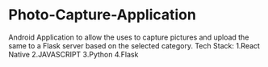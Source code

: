 # Photo-Capture-Application
Android Application to allow the uses to capture pictures and upload the same to a Flask server based on the selected category. Tech Stack: 1.React Native 2.JAVASCRIPT 3.Python 4.Flask
